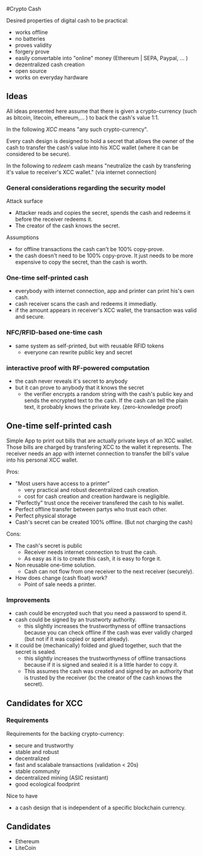 #Crypto Cash

Desired properties of digital cash to be practical:
- works offline
- no batteries
- proves validity
- forgery prove
- easily convertable into "online" money (Ethereum | SEPA, Paypal, ... )
- dezentralized cash creation  
- open source
- works on everyday hardware


## Ideas 

All ideas presented here assume that there is given a crypto-currency (such as bitcoin, litecoin, ethereum,... ) to back the cash's value 1:1.

In the following _XCC_ means "any such crypto-currency". 

Every cash design is designed to hold a secret that allows the owner of the cash to transfer the cash's value into his XCC wallet (where it can be considered to be secure). 

In the following to _redeem_ cash means "neutralize the cash by transfering it's value to receiver's XCC wallet." (via internet connection)

### General considerations regarding the security model
Attack surface 
- Attacker reads and copies the secret, spends the cash and redeems it before the receiver redeems it.
- The creator of the cash knows the secret.

Assumptions 
- for offline transactions the cash can't be 100% copy-prove.
- the cash doesn't need to be 100% copy-prove. It just needs to be more expensive to copy the secret, than the cash is worth. 

### One-time self-printed cash 
- everybody with internet connection, app and printer can print his's own cash.
- cash receiver scans the cash and redeems it immediatly. 
- if the amount appears in receiver's XCC wallet, the transaction was valid and secure. 

### NFC/RFID-based one-time cash
- same system as self-printed, but with reusable RFID tokens
  - everyone can rewrite public key and secret 


### interactive proof with RF-powered computation 
- the cash never reveals it's secret to anybody
- but it can prove to anybody that it knows the secret
  - the verifier encrypts a random string with the cash's public key and sends the encrypted text to the cash. If the cash can tell the plain text, it probably knows the private key. (zero-knowledge proof) 
  
  
## One-time self-printed cash
Simple App to print out bills that are actually private keys of an XCC wallet.
Those bills are charged by transfering XCC to the wallet it represents.
The receiver needs an app with internet connection to transfer the bill's value into his personal XCC wallet. 

Pros: 
- "Most users have access to a printer"
  - very practical and robust decentralized cash creation.
  - cost for cash creation and creation hardware is negligible. 
- "Perfectly" trust once the receiver transfered the cash to his wallet.
- Perfect offline transfer between partys who trust each other.
- Perfect physical storage
- Cash's secret can be created 100% offline. (But not charging the cash) 

Cons:
- The cash's secret is public 
  - Receiver needs internet connection to trust the cash.
  - As easy as it is to create this cash, it is easy to forge it. 
- Non reusable one-time solution.
  - Cash can not flow from one receiver to the next receiver (securely).
- How does change (cash float) work? 
  - Point of sale needs a printer.
 
### Improvements 
- cash could be encrypted such that you need a password to spend it.
- cash could be signed by an trustworty authority. 
  - this slightly increases the trustworthyness of offline transactions because you can check offline if the cash was ever validly charged (but not if it was copied or spent already). 
- it could be (mechanically) folded and glued together, such that the secret is sealed. 
  - this slightly increases the trustworthyness of offline transactions because if it is signed and sealed it is a little harder to copy it. 
  - This assumes the cash was created and signed by an authority that is trusted by the receiver (bc the creator of the cash knows the secret).

## Candidates for XCC

### Requirements
 Requirements for the backing crypto-currency: 
  - secure and trustworthy
  - stable and robust 
  - decentralized 
  - fast and scalabale transactions (validation < 20s)
  - stable community
  - decentralized mining (ASIC resistant)
  - good ecological foodprint


Nice to have 
 - a cash design that is independent of a specific blockchain currency. 

## Candidates 
- Ethereum 
- LiteCoin
